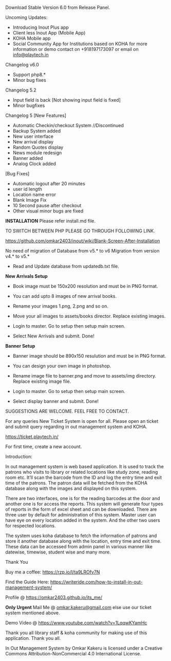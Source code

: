 Download Stable Version 6.0 from Release Panel.

Uncoming Updates:
* Introducing Inout Plus app
* Client less Inout App (Mobile App)
* KOHA Mobile app
* Social Community App for Institutions based on KOHA
for more information or demo contact on +918197173097 or email on info@playtech.in


Changelog v6.0
* Support php8.*
* Minor bug fixes

Changelog 5.2
* Input field is back [Not showing input field is fixed]
* Minor bugfixes

Changelog 5
[New Features]
* Automatic Checkin/checkout System //Discontinued
* Backup System added
* New user interface
* New arrival display
* Random Quotes display
* News module redesign
* Banner added
* Analog Clock added

[Bug Fixes]
* Automatic logout after 20 minutes
* user id length
* Location name error
* Blank Image Fix
* 10 Second pause after checkout
* Other visual minor bugs are fixed

**INSTALLATION**
Please refer install.md file.


TO SWITCH BETWEEN PHP PLEASE GO THROUGH FOLLOWING LINK.

https://github.com/omkar2403/inout/wiki/Blank-Screen-After-Installation


No need of migration of Database from v5.* to v6
Migration from version v4.* to v5.*

* Read and Update database from updatedb.txt file.


**New Arrivals Setup**

* Book image must be 150x200 resolution and must be in PNG format.

* You can add upto 8 images of new arrival books.

* Rename your images 1.png, 2.png and so on.

* Move your all images to assets/books director. Replace existing images.

* Login to master. Go to setup then setup main screen. 

* Select New Arrivals and submit. Done!


**Banner Setup**

* Banner image should be 890x150 resulution and must be in PNG format.

* You can design your own image in photoshop.

* Rename image file to banner.png and move to assets/img directory. Replace existing image file.

* Login to master. Go to setup then setup main screen. 

* Select display banner and submit. Done!


SUGGESTIONS ARE WELCOME. FEEL FREE TO CONTACT.

For any queries New Ticket System is open for all. Please open an ticket and submit query regarding in out management system and KOHA.

https://ticket.playtech.in/

For first time, create a new account. 


Introduction:

In out management system is web based application. It is used to track the patrons who visits to library or related locations like study zone, reading room etc. It’ll scan the barcode from the ID and log the entry time and exit time of the patrons. The patron data will be fetched from the KOHA database along with the images and displayed on this system.

There are two interfaces, one is for the reading barcodes at the door and another one is for access the reports. This system will generate four types of reports in the form of excel sheet and can be downloaded. There are three user by default for administration of this system. Master user can have eye on every location added in the system. And the other two users for respected locations.

The system uses koha database to fetch the information of patrons and store it another database along with the location, entry time and exit time. These data can be accessed from admin panel in various manner like datewise, timewise, student wise and many more.

Thank You

Buy me a coffee: https://rzp.io/l/ta9LROfv7N

Find the Guide Here: https://writeride.com/how-to-install-in-out-management-system/

Profile @ https://omkar2403.github.io/its_me/

**Only Urgent** Mail Me @ omkar.kakeru@gmail.com else use our ticket system mentioned above.

Demo Video @ https://www.youtube.com/watch?v=1LqqwKYamHc

Thank you all library staff & koha community for making use of this application. Thank you all.

In Out Management System by Omkar Kakeru is licensed under a Creative Commons Attribution-NonCommercial 4.0 International License.


